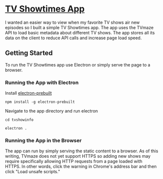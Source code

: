 # [TV Showtimes App](www.derrickcraven.com/tvshowinfo/)
I wanted an easier way to view when my favorite TV shows air new episodes so I built a simple TV Showtimes app.
          The app uses the TVmaze API to load basic metadata about different TV shows. The app stores all its data on the client to reduce API calls and increase page load speed.
          
## Getting Started
To run the TV Showtimes app use Electron or simply serve the page to a browser.

### Running the App with Electron
Install [electron-prebuilt](https://github.com/electron-userland/electron-prebuilt)

`npm install -g electron-prebuilt`


Navigate to the app directory and run electron

`cd tvshowinfo`

`electron .`

### Running the App in the Browser
The app can run by simply serving the static content to a browser. As of this writing, TVmaze does not yet support HTTPS so adding new shows may require specifically allowing HTTP requests from a page loaded with HTTPS. In other words, click the warning in Chrome's address bar and then click "Load unsafe scripts."

